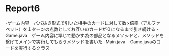 # Report6
-ゲーム内容　ババ抜き形式で引いた相手のカードに対して数×倍率（アルファベット）を１ターンの点数としてお互いのカードが０になるまで引き続ける
-Game.java　ゲーム内容に準じて動かす為の部品となるメソッドと、メソッドを繋げてメインで実行してもらうメソッドを書いた
-Main.java　Game.javaのコードを実行するクラス
